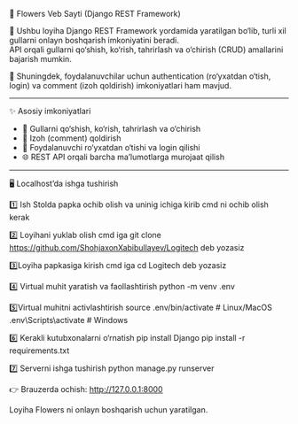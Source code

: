 🌸 Flowers Veb Sayti (Django REST Framework)

📌 Ushbu loyiha Django REST Framework yordamida yaratilgan bo‘lib, turli xil gullarni onlayn boshqarish imkoniyatini beradi.  
API orqali gullarni qo‘shish, ko‘rish, tahrirlash va o‘chirish (CRUD) amallarini bajarish mumkin.  

🔑 Shuningdek, foydalanuvchilar uchun authentication (ro‘yxatdan o‘tish, login) va comment (izoh qoldirish) imkoniyatlari ham mavjud.  

---

 ✨ Asosiy imkoniyatlari
- 🌷 Gullarni qo‘shish, ko‘rish, tahrirlash va o‘chirish  
- 💬 Izoh (comment) qoldirish  
- 🔐 Foydalanuvchi ro‘yxatdan o‘tishi va login qilishi  
- 🌐 REST API orqali barcha ma’lumotlarga murojaat qilish  

---

🖥️ Localhost’da ishga tushirish

1️⃣ Ish Stolda papka ochib olish va uninig ichiga kirib cmd ni ochib olish kerak

2️⃣ Loyihani yuklab olish cmd iga git clone https://github.com/ShohjaxonXabibullayev/Logitech deb yozasiz

3️⃣Loyiha papkasiga kirish cmd iga cd Logitech deb yozasiz

4️⃣ Virtual muhit yaratish va faollashtirish python -m venv .env

5️⃣Virtual muhitni activlashtirish source .env/bin/activate # Linux/MacOS .env\Scripts\activate # Windows

6️⃣ Kerakli kutubxonalarni o‘rnatish pip install Django pip install -r requirements.txt

7️⃣ Serverni ishga tushirish python manage.py runserver

👉 Brauzerda ochish: http://127.0.0.1:8000

Loyiha Flowers ni onlayn boshqarish uchun yaratilgan.
